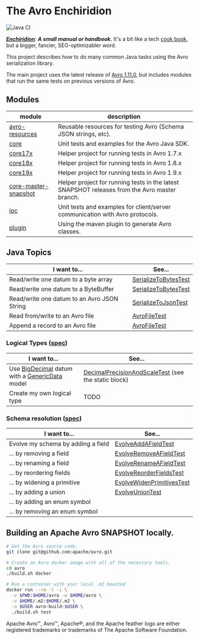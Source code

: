 The Avro Enchiridion
==============================================================================

![Java CI](https://github.com/RyanSkraba/avro-enchiridion/workflows/Java%20CI/badge.svg)

_[**Enchiridion**](https://en.wikipedia.org/wiki/Enchiridion): **A small manual or handbook.**_  It's a bit like a tech [cook book](https://www.oreilly.com/search/?query=cookbook), but a bigger, fancier, SEO-optimizabler word.

<!-- 2020/05/25: 920 O'Reilly results
     2020/06/05: 4758 O'Reilly results (but changed the search URL)
     2020/07/30: 5043 O'Reilly results
     2022/01/25: 5164 O'Reilly results -->

This project describes how to do many common Java tasks using the Avro serialization library.

The main project uses the latest release of [Avro 1.11.0](https://mvnrepository.com/artifact/org.apache.avro/avro/1.11.0), but includes modules that run the same tests on previous versions of Avro.

Modules
------------------------------------------------------------------------------

| module                                                 | description                                                                                   |
|--------------------------------------------------------|-----------------------------------------------------------------------------------------------|
| [avro-resources](avro-resources/readme.md)             | Reusable resources for testing Avro (Schema JSON strings, etc).                               |
| [core](core/readme.md)                                 | Unit tests and examples for the Avro Java SDK.                                                |
| [core17x](core17x/readme.md)                           | Helper project for running tests in Avro 1.7.x                                                |
| [core18x](core18x/readme.md)                           | Helper project for running tests in Avro 1.8.x                                                |
| [core19x](core19x/readme.md)                           | Helper project for running tests in Avro 1.9.x                                                |
| [core-master-snapshot](core-master-snapshot/readme.md) | Helper project for running tests in the latest SNAPSHOT releases from the Avro master branch. |
| [ipc](ipc/readme.md)                                   | Unit tests and examples for client/server communication with Avro protocols.                  |
| [plugin](plugin/readme.md)                             | Using the maven plugin to generate Avro classes.                                              |

Java Topics
------------------------------------------------------------------------------

| I want to...                                | See...                 |
|---------------------------------------------|------------------------|
| Read/write one datum to a byte array        | [SerializeToBytesTest] |
| Read/write one datum to a ByteBuffer        | [SerializeToBytesTest] |
| Read/write one datum to an Avro JSON String | [SerializeToJsonTest]  |
| Read from/write to an Avro file             | [AvroFileTest]         |
| Append a record to an Avro file             | [AvroFileTest]         |

[SerializeToBytesTest]: core/src/test/java/com/skraba/avro/enchiridion/core/SerializeToBytesTest.java
[SerializeToJsonTest]: core/src/test/java/com/skraba/avro/enchiridion/core/SerializeToJsonTest.java
[AvroFileTest]: core/src/test/java/com/skraba/avro/enchiridion/core/file/AvroFileTest.java

### Logical Types ([spec][AvroSpecLogicalType])

| I want to...                                                               | See...                                                |
|----------------------------------------------------------------------------|-------------------------------------------------------|
| Use [BigDecimal][BigDecimal] datum with a [GenericData][GenericData] model | [DecimalPrecisionAndScaleTest] (see the static block) |
| Create my own logical type                                                 | TODO                                                  |

[AvroSpecLogicalType]: https://avro.apache.org/docs/current/spec.html#Logical+Types
[BigDecimal]: https://docs.oracle.com/en/java/javase/11/docs/api/java.base/java/math/BigDecimal.html
[GenericData]: https://avro.apache.org/docs/current/api/java/org/apache/avro/generic/GenericData.html
[DecimalPrecisionAndScaleTest]: core/src/test/java/com/skraba/avro/enchiridion/core/logical/DecimalPrecisionAndScaleTest.java

### Schema resolution ([spec][AvroSpecSchemaResolution])

| I want to...                       | See...                      |
|------------------------------------|-----------------------------|
| Evolve my schema by adding a field | [EvolveAddAFieldTest]       |
| ... by removing a field            | [EvolveRemoveAFieldTest]    |
| ... by renaming a field            | [EvolveRenameAFieldTest]    |
| ... by reordering fields           | [EvolveReorderFieldsTest]   |
| ... by widening a primitive        | [EvolveWidenPrimitivesTest] |
| ... by adding a union              | [EvolveUnionTest]           |
| ... by adding an enum symbol       |                             |
| ... by removing an enum symbol     |                             |

[AvroSpecSchemaResolution]: https://avro.apache.org/docs/current/spec.html#Schema+Resolution
[EvolveAddAFieldTest]: core/src/test/java/com/skraba/avro/enchiridion/core/evolution/EvolveAddAFieldTest.java
[EvolveRemoveAFieldTest]: core/src/test/java/com/skraba/avro/enchiridion/core/evolution/EvolveRemoveAFieldTest.java
[EvolveRenameAFieldTest]: core/src/test/java/com/skraba/avro/enchiridion/core/evolution/EvolveRenameAFieldTest.java
[EvolveReorderFieldsTest]: core/src/test/java/com/skraba/avro/enchiridion/core/evolution/EvolveReorderFieldsTest.java
[EvolveWidenPrimitivesTest]: core/src/test/java/com/skraba/avro/enchiridion/core/evolution/EvolveWidenPrimitivesTest.java
[EvolveUnionTest]: core/src/test/java/com/skraba/avro/enchiridion/core/evolution/EvolveUnionTest.java

Building an Apache Avro SNAPSHOT locally.
------------------------------------------------------------------------------

```bash
# Get the Avro source code.
git clone git@github.com:apache/avro.git

# Create an Avro docker image with all of the necessary tools. 
cd avro
./build.sh docker

# Run a container with your local .m2 mounted
docker run --rm -t -i \
  -v $PWD:$HOME/avro -w $HOME/avro \
  -v $HOME/.m2:$HOME/.m2 \
  -u $USER avro-build-$USER \
  ./build.sh test
```

Apache Avro™, Avro™, Apache®, and the Apache feather logo are either registered trademarks or trademarks of The Apache Software Foundation.
